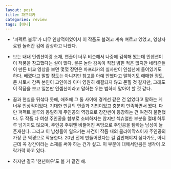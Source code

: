 ```yaml
---
layout: post
title: 파프리카
categories: review
tags: [애니]
---
```


- '퍼펙트 블루'가 너무 인상적이었어서 이 작품도 볼려고 계속 벼르고 있었고, 영상자료원 놀러간 김에 감상하고 나왔다.

- 보는 내내 인셉션이랑 소재, 연출이 너무 비슷해서 나중에 검색해 봤는데 인셉션이 이 작품을 참고했다는 설이 많다. 물론 놀란 감독이 직접 밝힌 적은 없지만 네티즌들이 만든 비교 영상을 보면 몇몇 장면은 파프리카의 실사판이 인셉션에 들어있기도 하다. 베꼈다고 말할 정도는 아니지만 참고를 아예 안했다고 말하기도 애매한 정도. 콘 사토시 감독 본인이 고인이라 아마 영원히 해결되지 않고 묻힐 것 같지만, 그래도 이 작품을 보고 일본판 인셉션이라고 말하는 우는 범하지 말아야 할 것 같다.

- 꿈과 현실을 뒤섞다 못해, 애초에 그 둘 사이에 경계선 같은 건 없었다고 말하는 게 너무 인상적이었다. 기대한 만큼의 연출과 기법이었고 충분히 만족하면서 봤다. 다만 퍼펙트 블루와 동일하게 주인공의 역경으로 강간씬이 등장하는 건 여전히 불편했다. 두 작품 다 여성 주인공을 함부로 소비하지는 않지만 섹슈얼한 부분을 절대 허투루 넘기지도 않으며, 주인공 주위엔 비뚤어진 욕망으로 주인공을 탐하는 남성이 늘 존재한다. 그리고 이 남성들이 일으키는 사건이 작품 내의 클라이막스이자 주인공의 가장 큰 역경으로 작용한다. 20년 전에 만들어졌다는 걸 감안해야지 싶다가도, 아니 근데 꼭 강간이라는 소재를 써야 하는 건가 싶고. 이 부분에 대해서만큼은 생각이 오락가락 하고 있다. 

- 하지만 결국 '천년여우'도 볼 거 같긴 해.